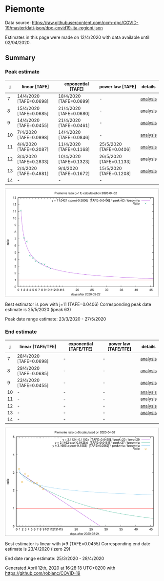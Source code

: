 # Piemonte


Data source: https://raw.githubusercontent.com/pcm-dpc/COVID-19/master/dati-json/dpc-covid19-ita-regioni.json

Estimates in this page were made on 12/4/2020 with data available until 02/04/2020.


## Summary 

### Peak estimate 
|j|linear [TAFE]|exponential [TAFE]|power law [TAFE]|details|
|---|----|-----------|---------|-------|
|7|14/4/2020 [TAFE=0.0698]|18/4/2020 [TAFE=0.0699]|-|[analysis](COVID-19_piemonte_j7_2020-04-02.md)|
|8|15/4/2020 [TAFE=0.0685]|21/4/2020 [TAFE=0.0680]|-|[analysis](COVID-19_piemonte_j8_2020-04-02.md)|
|9|14/4/2020 [TAFE=0.0455]|21/4/2020 [TAFE=0.0461]|-|[analysis](COVID-19_piemonte_j9_2020-04-02.md)|
|10|7/4/2020 [TAFE=0.0998]|14/4/2020 [TAFE=0.0846]|-|[analysis](COVID-19_piemonte_j10_2020-04-02.md)|
|11|4/4/2020 [TAFE=0.2087]|11/4/2020 [TAFE=0.1168]|25/5/2020 [TAFE=0.0406]|[analysis](COVID-19_piemonte_j11_2020-04-02.md)|
|12|3/4/2020 [TAFE=0.2833]|10/4/2020 [TAFE=0.1323]|26/5/2020 [TAFE=0.1133]|[analysis](COVID-19_piemonte_j12_2020-04-02.md)|
|13|2/4/2020 [TAFE=0.4981]|9/4/2020 [TAFE=0.1672]|15/5/2020 [TAFE=0.1208]|[analysis](COVID-19_piemonte_j13_2020-04-02.md)|
|14|-|-|-||

![best peak estimate](COVID-19_piemonte_j11_2020-04-02.png)

Best estimator is pow with j=11 (TAFE=0.0406)
Corresponding peak date estimate is 25/5/2020 (ipeak 63)


Peak date range estimate: 23/3/2020 - 27/5/2020

### End estimate 
|j|linear [TAFE/TFE]|exponential [TAFE/TFE]|power law [TAFE/TFE]|details|
|---|----|-----------|---------|-------|
|7|28/4/2020 [TAFE=0.0698]|-|-|[analysis](COVID-19_piemonte_j7_2020-04-02.md)|
|8|29/4/2020 [TAFE=0.0685]|-|-|[analysis](COVID-19_piemonte_j8_2020-04-02.md)|
|9|23/4/2020 [TAFE=0.0455]|-|-|[analysis](COVID-19_piemonte_j9_2020-04-02.md)|
|10|-|-|-|[analysis](COVID-19_piemonte_j10_2020-04-02.md)|
|11|-|-|-|[analysis](COVID-19_piemonte_j11_2020-04-02.md)|
|12|-|-|-|[analysis](COVID-19_piemonte_j12_2020-04-02.md)|
|13|-|-|-|[analysis](COVID-19_piemonte_j13_2020-04-02.md)|
|14|-|-|-||

![best zero estimate](COVID-19_piemonte_j9_2020-04-02.png)

Best estimator is linear with j=9 (TAFE=0.0455)
Corresponding end date estimate is 23/4/2020 (izero 29)


End date range estimate: 25/3/2020 - 28/4/2020

Generated April 12th, 2020 at 16:28:18 UTC+0200 with https://github.com/robianc/COVID-19
